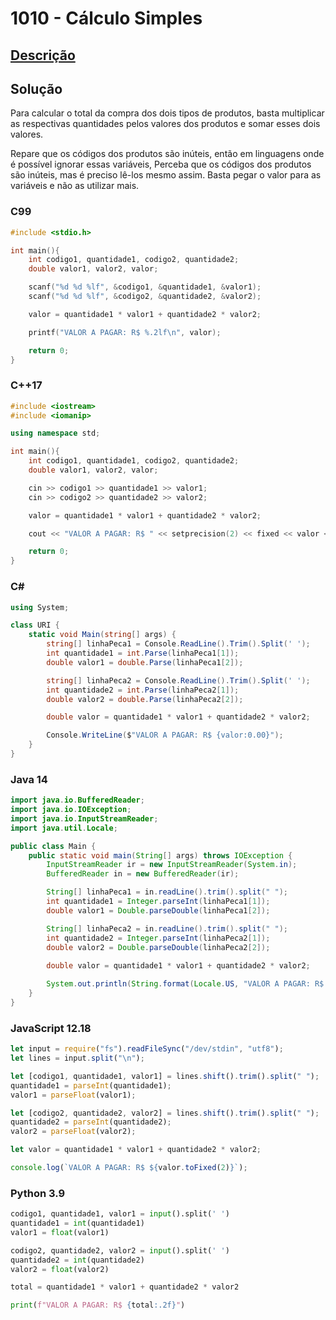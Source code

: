 # 1010 - Cálculo Simples

## [Descrição](https://www.beecrowd.com.br/judge/pt/problems/view/1010)

## Solução

Para calcular o total da compra dos dois tipos de produtos, basta multiplicar as respectivas quantidades pelos valores dos produtos e somar esses dois valores.

Repare que os códigos dos produtos são inúteis, então em linguagens onde é possível ignorar essas variáveis, Perceba que os códigos dos produtos são inúteis, mas é preciso lê-los mesmo assim. Basta pegar o valor para as variáveis e não as utilizar mais.

### C99

```c
#include <stdio.h>

int main(){
    int codigo1, quantidade1, codigo2, quantidade2;
    double valor1, valor2, valor;

    scanf("%d %d %lf", &codigo1, &quantidade1, &valor1);
    scanf("%d %d %lf", &codigo2, &quantidade2, &valor2);

    valor = quantidade1 * valor1 + quantidade2 * valor2;

    printf("VALOR A PAGAR: R$ %.2lf\n", valor);

    return 0;
}
```

### C++17

```cpp
#include <iostream>
#include <iomanip>

using namespace std;

int main(){
    int codigo1, quantidade1, codigo2, quantidade2;
    double valor1, valor2, valor;

    cin >> codigo1 >> quantidade1 >> valor1;
    cin >> codigo2 >> quantidade2 >> valor2;

    valor = quantidade1 * valor1 + quantidade2 * valor2;

    cout << "VALOR A PAGAR: R$ " << setprecision(2) << fixed << valor << endl;

    return 0;
}
```

### C#
```cs
using System;

class URI {
    static void Main(string[] args) {
        string[] linhaPeca1 = Console.ReadLine().Trim().Split(' ');
        int quantidade1 = int.Parse(linhaPeca1[1]);
        double valor1 = double.Parse(linhaPeca1[2]);

        string[] linhaPeca2 = Console.ReadLine().Trim().Split(' ');
        int quantidade2 = int.Parse(linhaPeca2[1]);
        double valor2 = double.Parse(linhaPeca2[2]);

        double valor = quantidade1 * valor1 + quantidade2 * valor2;

        Console.WriteLine($"VALOR A PAGAR: R$ {valor:0.00}");
    }
}
```

### Java 14
```java
import java.io.BufferedReader;
import java.io.IOException;
import java.io.InputStreamReader;
import java.util.Locale;

public class Main {
    public static void main(String[] args) throws IOException {
        InputStreamReader ir = new InputStreamReader(System.in);
        BufferedReader in = new BufferedReader(ir);

        String[] linhaPeca1 = in.readLine().trim().split(" ");
        int quantidade1 = Integer.parseInt(linhaPeca1[1]);
        double valor1 = Double.parseDouble(linhaPeca1[2]);

        String[] linhaPeca2 = in.readLine().trim().split(" ");
        int quantidade2 = Integer.parseInt(linhaPeca2[1]);
        double valor2 = Double.parseDouble(linhaPeca2[2]);
        
        double valor = quantidade1 * valor1 + quantidade2 * valor2;

        System.out.println(String.format(Locale.US, "VALOR A PAGAR: R$ %.2f", valor));
    }
}
```

### JavaScript 12.18

```javascript
let input = require("fs").readFileSync("/dev/stdin", "utf8");
let lines = input.split("\n");

let [codigo1, quantidade1, valor1] = lines.shift().trim().split(" ");
quantidade1 = parseInt(quantidade1);
valor1 = parseFloat(valor1);

let [codigo2, quantidade2, valor2] = lines.shift().trim().split(" ");
quantidade2 = parseInt(quantidade2);
valor2 = parseFloat(valor2);

let valor = quantidade1 * valor1 + quantidade2 * valor2;

console.log(`VALOR A PAGAR: R$ ${valor.toFixed(2)}`);
```

### Python 3.9

```python
codigo1, quantidade1, valor1 = input().split(' ')
quantidade1 = int(quantidade1)
valor1 = float(valor1)

codigo2, quantidade2, valor2 = input().split(' ')
quantidade2 = int(quantidade2)
valor2 = float(valor2)

total = quantidade1 * valor1 + quantidade2 * valor2

print(f"VALOR A PAGAR: R$ {total:.2f}")
```